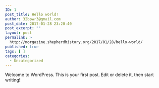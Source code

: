 ```yaml
---
ID: 1
post_title: Hello world!
author: 32bpwr3@gmail.com
post_date: 2017-01-28 23:20:40
post_excerpt: ""
layout: post
permalink: >
  http://morgazine.shepherdhistory.org/2017/01/28/hello-world/
published: true
tags: [ ]
categories:
  - Uncategorized
---
```

Welcome to WordPress. This is your first post. Edit or delete it, then start writing!